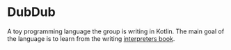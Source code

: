 # DubDub
A toy programming language the group is writing in Kotlin. The main goal of the language is to learn from the writing 
[interpreters book](https://www.craftinginterpreters.com/).
